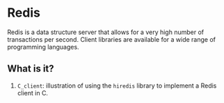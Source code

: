 # Redis

Redis is a data structure server that allows for a very high number of
transactions per second.  Client libraries are available for a wide range
of programming languages.

## What is it?
1. `C_client`: illustration of using the `hiredis` library to implement
    a Redis client in C.
